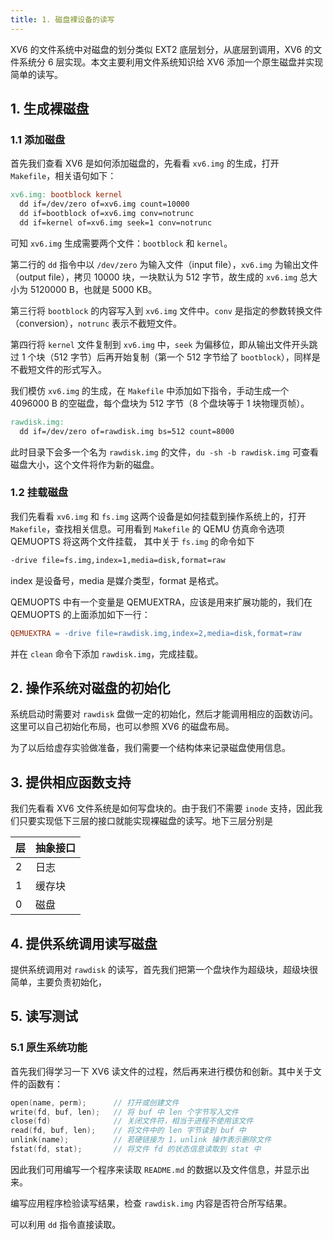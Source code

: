 ```yaml
---
title: 1. 磁盘裸设备的读写
---
```


XV6 的文件系统中对磁盘的划分类似 EXT2 底层划分，从底层到调用，XV6 的文件系统分 6 层实现。本文主要利用文件系统知识给 XV6 添加一个原生磁盘并实现简单的读写。

## 1. 生成裸磁盘

### 1.1 添加磁盘

首先我们查看 XV6 是如何添加磁盘的，先看看 `xv6.img` 的生成，打开 `Makefile`，相关语句如下：

```makefile
xv6.img: bootblock kernel
  dd if=/dev/zero of=xv6.img count=10000
  dd if=bootblock of=xv6.img conv=notrunc
  dd if=kernel of=xv6.img seek=1 conv=notrunc
```

可知 `xv6.img` 生成需要两个文件：`bootblock` 和 `kernel`。

第二行的 `dd` 指令中以 `/dev/zero` 为输入文件（input file），`xv6.img` 为输出文件（output file），拷贝 10000 块，一块默认为 512 字节，故生成的 `xv6.img` 总大小为 5120000 B，也就是 5000 KB。

第三行将 `bootblock` 的内容写入到 `xv6.img` 文件中。`conv` 是指定的参数转换文件（conversion），`notrunc` 表示不截短文件。

第四行将 `kernel` 文件复制到 `xv6.img` 中，`seek` 为偏移位，即从输出文件开头跳过 1 个块（512 字节）后再开始复制（第一个 512 字节给了 `bootblock`），同样是不截短文件的形式写入。

我们模仿 `xv6.img` 的生成，在 `Makefile` 中添加如下指令，手动生成一个 4096000 B 的空磁盘，每个盘块为 512 字节（8 个盘块等于 1 块物理页帧）。

```makefile
rawdisk.img:
  dd if=/dev/zero of=rawdisk.img bs=512 count=8000
```

此时目录下会多一个名为 `rawdisk.img` 的文件，`du -sh -b rawdisk.img` 可查看磁盘大小，这个文件将作为新的磁盘。

### 1.2 挂载磁盘

我们先看看 `xv6.img` 和 `fs.img` 这两个设备是如何挂载到操作系统上的，打开 `Makefile`，查找相关信息。可用看到 `Makefile` 的 QEMU 仿真命令选项 QEMUOPTS 将这两个文件挂载， 其中关于 `fs.img` 的命令如下

```bash
-drive file=fs.img,index=1,media=disk,format=raw
```

index 是设备号，media 是媒介类型，format 是格式。

QEMUOPTS 中有一个变量是 QEMUEXTRA，应该是用来扩展功能的，我们在 QEMUOPTS 的上面添加如下一行：

```makefile
QEMUEXTRA = -drive file=rawdisk.img,index=2,media=disk,format=raw
```

并在 `clean` 命令下添加 `rawdisk.img`，完成挂载。

## 2. 操作系统对磁盘的初始化

系统启动时需要对 `rawdisk` 盘做一定的初始化，然后才能调用相应的函数访问。这里可以自己初始化布局，也可以参照 XV6 的磁盘布局。

为了以后给虚存实验做准备，我们需要一个结构体来记录磁盘使用信息。

## 3. 提供相应函数支持

我们先看看 XV6 文件系统是如何写盘块的。由于我们不需要 `inode` 支持，因此我们只要实现低下三层的接口就能实现裸磁盘的读写。地下三层分别是

| 层   | 抽象接口 |
| ---- | -------- |
| 2    | 日志     |
| 1    | 缓存块   |
| 0    | 磁盘     |

## 4. 提供系统调用读写磁盘

提供系统调用对 `rawdisk` 的读写，首先我们把第一个盘块作为超级块，超级块很简单，主要负责初始化，

## 5. 读写测试

### 5.1 原生系统功能

首先我们得学习一下 XV6 读文件的过程，然后再来进行模仿和创新。其中关于文件的函数有：

```c
open(name, perm);      // 打开或创建文件
write(fd, buf, len);   // 将 buf 中 len 个字节写入文件
close(fd)              // 关闭文件符，相当于进程不使用该文件
read(fd, buf, len);    // 将文件中的 len 字节读到 buf 中
unlink(name);          // 若硬链接为 1，unlink 操作表示删除文件
fstat(fd, stat);       // 将文件 fd 的状态信息读取到 stat 中
```

因此我们可用编写一个程序来读取 `README.md` 的数据以及文件信息，并显示出来。

编写应用程序检验读写结果，检查 `rawdisk.img` 内容是否符合所写结果。

可以利用 `dd` 指令直接读取。